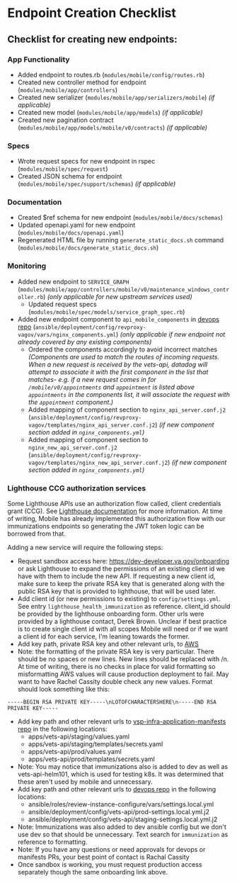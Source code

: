 # Endpoint Creation Checklist
## Checklist for creating new endpoints:
### App Functionality
* Added endpoint to routes.rb (`modules/mobile/config/routes.rb`)
* Created new controller method for endpoint (`modules/mobile/app/controllers`)
* Created new serializer (`modules/mobile/app/serializers/mobile`) _(if applicable)_
* Created new model (`modules/mobile/app/models`) _(if applicable)_
* Created new pagination contract (`modules/mobile/app/models/mobile/v0/contracts`) _(if applicable)_
### Specs
* Wrote request specs for new endpoint in rspec (`modules/mobile/spec/request`)
* Created JSON schema for endpoint (`modules/mobile/spec/support/schemas`) _(if applicable)_
### Documentation
* Created $ref schema for new endpoint (`modules/mobile/docs/schemas`)
* Updated openapi.yaml for new endpoint (`modules/mobile/docs/openapi.yaml`)
* Regenerated HTML file by running `generate_static_docs.sh` command (`modules/mobile/docs/generate_static_docs.sh`)
### Monitoring
* Added new endpoint to `SERVICE_GRAPH` (`modules/mobile/app/controllers/mobile/v0/maintenance_windows_controller.rb`) _(only applicable for new upstream services used)_
  * Updated request specs (`modules/mobile/spec/models/service_graph_spec.rb`)
* Added new endpoint component to `api_mobile_components` in [devops repo](https://github.com/department-of-veterans-affairs/devops) (`ansible/deployment/config/revproxy-vagov/vars/nginx_components.yml`) _(only applicable if new endpoint not already covered by any existing components)_
  * Ordered the components accordingly to avoid incorrect matches _(Components are used to match the routes of incoming requests. When a new request is received by the vets-api, datadog will attempt to associate it with the first component in the list that matches- e.g. if a new request comes in for `/mobile/v0/appointments` and `appointment` is listed above `appointments` in the components list, it will associate the request with the `appointment` component.)_
  * Added mapping of component section to `nginx_api_server.conf.j2` (`ansible/deployment/config/revproxy-vagov/templates/nginx_api_server.conf.j2`) _(if new component section added in `nginx_components.yml`)_
  * Added mapping of component section to `nginx_new_api_server.conf.j2` (`ansible/deployment/config/revproxy-vagov/templates/nginx_new_api_server.conf.j2`) _(if new component section added in `nginx_components.yml`)_
### Lighthouse CCG authorization services
Some Lighthouse APIs use an authorization flow called, client credentials grant (CCG). See [Lighthouse documentation](https://dev-developer.va.gov/explore/authorization/docs/client-credentials?api=va_letter_generator) for more information. At time of writing, Mobile has already implemented this authorization flow with our immunizations endpoints so generating the JWT token logic can be borrowed from that. 

Adding a new service will require the following steps: 
  * Request sandbox access here: https://dev-developer.va.gov/onboarding or ask Lighthouse to expand the permissions of an existing client id we have with them to include the new API. If requesting a new client id, make sure to keep the private RSA key that is generated along with the public RSA key that is provided to lighthouse, that will be used later.  
  * Add client id (or new permissions to existing) to `config/settings.yml`. See entry `lighthouse_health_immunization` as reference. client_id should be provided by the lighthouse onboarding form. Other urls were provided by a lighthouse contact, Derek Brown. Unclear if best practice is to create single client id with all scopes Mobile will need or if we want a client id for each service, I'm leaning towards the former.
  * Add key path, private RSA key and other relevant urls, to [AWS](https://dsvagovcloud.signin.amazonaws-us-gov.com/console)
  * Note: the formatting of the private RSA key is very particular. There should be no spaces or new lines. New lines should be replaced with /n. At time of writing, there is no checks in place for valid formatting so misformatting AWS values will cause production deployment to fail. May want to have Rachel Cassity double check any new values. Format should look something like this: 
```
-----BEGIN RSA PRIVATE KEY-----\nLOTOFCHARACTERSHERE\n-----END RSA PRIVATE KEY-----
```
  * Add key path and other relevant urls to [vsp-infra-application-manifests repo](https://github.com/department-of-veterans-affairs/vsp-infra-application-manifests) in the following locations: 
    * apps/vets-api/staging/values.yaml
    * apps/vets-api/staging/templates/secrets.yaml
    * apps/vets-api/prod/values.yaml
    * apps/vets-api/prod/templates/secrets.yaml
  * Note: You may notice that immunizations also is added to dev as well as vets-api-helm101, which is used for testing k8s. It was determined that these aren't used by mobile and unnecessary. 
  * Add key path and other relevant urls to [devops repo](https://github.com/department-of-veterans-affairs/devops) in the following locations:
    * ansible/roles/review-instance-configure/vars/settings.local.yml
    * ansible/deployment/config/vets-api/prod-settings.local.yml.j2
    * ansible/deployment/config/vets-api/staging-settings.local.yml.j2
  * Note: Immunizations was also added to dev ansible config but we don't use dev so that should be unnecessary. Text search for `immunization` as reference to formatting.
  * Note: If you have any questions or need approvals for devops or manifests PRs, your best point of contact is Rachal Cassity 
  * Once sandbox is working, you must request production access separately though the same onboarding link above. 

